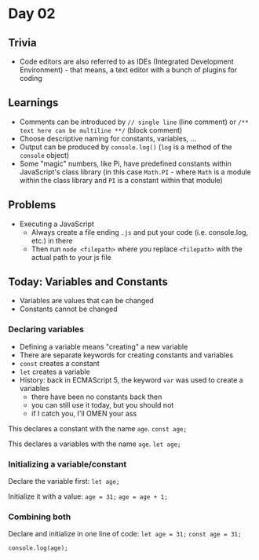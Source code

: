 # Day 02

## Trivia
- Code editors are also referred to as IDEs (Integrated Development Environment) - that means, a text editor with a bunch of plugins for coding

## Learnings
- Comments can be introduced by `// single line` (line comment) or `/** text here can be multiline **/` (block comment)
- Choose descriptive naming for constants, variables, ...
- Output can be produced by `console.log()` (`log` is a method of the `console` object)
- Some "magic" numbers, like Pi, have predefined constants within JavaScript's class library (in this case `Math.PI` - where `Math` is a module within the class library and `PI` is a constant within that module)

## Problems
- Executing a JavaScript
  - Always create a file ending `.js` and put your code (i.e. console.log, etc.) in there
  - Then run `node <filepath>` where you replace `<filepath>` with the actual path to your js file


## Today: Variables and Constants
- Variables are values that can be changed
- Constants cannot be changed

### Declaring variables
- Defining a variable means "creating" a new variable
- There are separate keywords for creating constants and variables
- `const` creates a constant
- `let` creates a variable
- History: back in ECMAScript 5, the keyword `var` was used to create a variables
  - there have been no constants back then
  - you can still use it today, but you should not
  - if I catch you, I'll OMEN your ass

This declares a constant with the name `age`.
`const age;`

This declares a variables with the name `age`.
`let age;`

### Initializing a variable/constant

Declare the variable first:
`let age;`

Initialize it with a value:
`age = 31;`
`age = age + 1;`

### Combining both

Declare and initialize in one line of code:
`let age = 31;`
`const age = 31;`

`console.log(age);`
